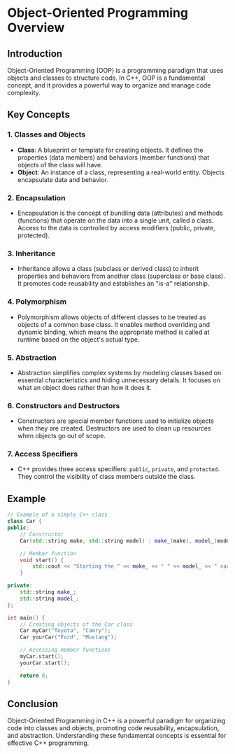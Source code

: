 # Object-Oriented Programming Overview

## Introduction
Object-Oriented Programming (OOP) is a programming paradigm that uses objects and classes to structure code. In C++, OOP is a fundamental concept, and it provides a powerful way to organize and manage code complexity.

## Key Concepts

### 1. Classes and Objects
- **Class**: A blueprint or template for creating objects. It defines the properties (data members) and behaviors (member functions) that objects of the class will have.
- **Object**: An instance of a class, representing a real-world entity. Objects encapsulate data and behavior.

### 2. Encapsulation
- Encapsulation is the concept of bundling data (attributes) and methods (functions) that operate on the data into a single unit, called a class. Access to the data is controlled by access modifiers (public, private, protected).

### 3. Inheritance
- Inheritance allows a class (subclass or derived class) to inherit properties and behaviors from another class (superclass or base class). It promotes code reusability and establishes an "is-a" relationship.

### 4. Polymorphism
- Polymorphism allows objects of different classes to be treated as objects of a common base class. It enables method overriding and dynamic binding, which means the appropriate method is called at runtime based on the object's actual type.

### 5. Abstraction
- Abstraction simplifies complex systems by modeling classes based on essential characteristics and hiding unnecessary details. It focuses on what an object does rather than how it does it.

### 6. Constructors and Destructors
- Constructors are special member functions used to initialize objects when they are created. Destructors are used to clean up resources when objects go out of scope.

### 7. Access Specifiers
- C++ provides three access specifiers: `public`, `private`, and `protected`. They control the visibility of class members outside the class.

## Example

```cpp
// Example of a simple C++ class
class Car {
public:
    // Constructor
    Car(std::string make, std::string model) : make_(make), model_(model) {}

    // Member function
    void start() {
        std::cout << "Starting the " << make_ << " " << model_ << " car." << std::endl;
    }

private:
    std::string make_;
    std::string model_;
};

int main() {
    // Creating objects of the Car class
    Car myCar("Toyota", "Camry");
    Car yourCar("Ford", "Mustang");

    // Accessing member functions
    myCar.start();
    yourCar.start();

    return 0;
}
```

## Conclusion

Object-Oriented Programming in C++ is a powerful paradigm for organizing code into classes and objects, promoting code reusability, encapsulation, and abstraction. Understanding these fundamental concepts is essential for effective C++ programming.